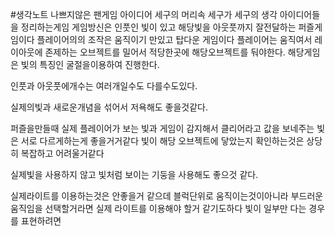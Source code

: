 #생각노트 
나쁘지않은 팬게임 아이디어
세구의 머리속 세구가 세구의 생각 아이디어들을 정리하는게임
게임방신은 
인풋인 빛이 있고 해당빛을 아웃풋까지 잘전달하는 퍼즐게임이다
플레이어의의 조작은 움직이기 만있고 탑다운 게임이다
플레이어는 움직여서 레이아웃에 존제하는 오브젝트를 밀어서 적당한곳에 해당오브젝트를 둬야한다.
해당게임은 빛의 특징인 굴절을이용하여 진행한다.

인풋과 아웃풋에개수는 여러개일수도 다를수도있다.

실제의빛과 새로운개념을 섞어서 저욕해도 좋을것같다.

퍼즐을만들때 실제 플레이어가 보는 빛과 게임이 감지해서 클리어라고 값을 보네주는 빛은 서로 다르게하는게 좋을거거같다 빛이 해당 오브젝트에 닿았는지 확인하는것은 상당히 복잡하고 어려울거같다

실제빛을 사용하지 않고 빛처럼 보이는 기둥을 사용해도 좋으것 같다.

실제라이트를 이용하는것은 안좋을거 같으데
블럭단위로 움직이는것이아니라
부드러운 움직임을 선택할거라면 실제 라이트를 이용해야 할거 같기도하다
빛이 일부만 다는 경우를 표현하려면
